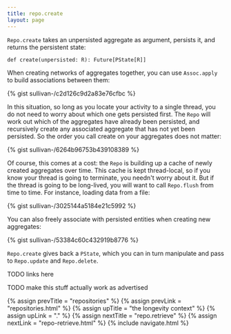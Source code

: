 ```yaml
---
title: repo.create
layout: page
---
```


`Repo.create` takes an unpersisted aggregate as argument, persists it,
and returns the persistent state:

    def create(unpersisted: R): Future[PState[R]]

When creating networks of aggregates together, you can use
`Assoc.apply` to build associations between them:

{% gist sullivan-/c2d126c9d2a83e76cfbc %}

In this situation, so long as you locate your activity to a single
thread, you do not need to worry about which one gets persisted
first. The `Repo` will work out which of the aggregates have already
been persisted, and recursively create any associated aggregate that
has not yet been persisted. So the order you call create on your
aggregates does not matter:

{% gist sullivan-/6264b96753b439108389 %}

Of course, this comes at a cost: the `Repo` is building up a cache of
newly created aggregates over time. This cache is kept thread-local,
so if you know your thread is going to terminate, you needn't worry
about it. But if the thread is going to be long-lived, you will want
to call `Repo.flush` from time to time. For instance, loading data
from a file:

{% gist sullivan-/3025144a5184e21c5992 %}

You can also freely associate with persisted entities when creating
new aggregates:

{% gist sullivan-/53384c60c432919b8776 %}

`Repo.create` gives back a `PState`, which you can in turn manipulate
and pass to `Repo.update` and `Repo.delete`.

TODO links here

TODO make this stuff actually work as advertised

{% assign prevTitle = "repositories" %}
{% assign prevLink = "repositories.html" %}
{% assign upTitle = "the longevity context" %}
{% assign upLink = "." %}
{% assign nextTitle = "repo.retrieve" %}
{% assign nextLink = "repo-retrieve.html" %}
{% include navigate.html %}
